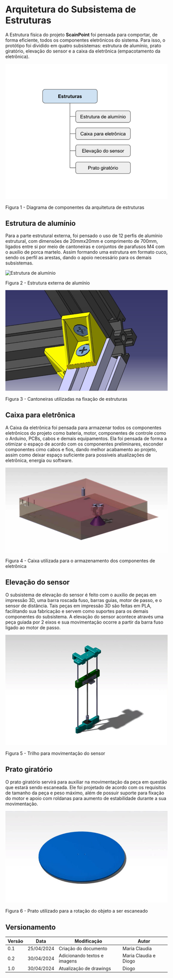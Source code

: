 # Arquitetura do Subsistema de Estruturas


A Estrutura física do projeto **ScainPoint** foi pensada para comportar, de forma eficiente, todos os componentes eletrônicos do sistema. Para isso, o protótipo foi dividido em quatro subsistemas: estrutura de alumínio, prato giratório, elevação do sensor e a caixa da eletrônica (empacotamento da eletrônica). 


![Diagrama de componentes da arquitetura de estruturas](imagens/Arquitetura_Estruturas_Diagrama.png)

Figura 1 - Diagrama de componentes da arquitetura de estruturas



## Estrutura de alumínio

Para a parte estrutural externa, foi pensado o uso de 12 perfis de alumínio estrutural, com dimensões de 20mmx20mm e comprimento de 700mm, ligados entre si por meio de cantoneiras e conjuntos de parafusos M4 com o auxílio de porca martelo. Assim formando uma estrutura em formato cuco, sendo os perfil as arestas, dando o apoio necessário para os demais subsistemas. 



![Estrutura de alumínio](imagens/Arquitetura_Estruturas_estrutura_de_alumínio.jpg)

Figura 2 - Estrutura externa de alumínio


![Cantoneiras](imagens/Arquitetura_Estruturas_cantoneira.jpeg)

Figura 3 - Cantoneiras utilizadas na fixação de estruturas



## Caixa para eletrônica

A Caixa da eletrônica foi pensada para armazenar todos os componentes eletrônicos do projeto como bateria, motor, componentes de controle como o Arduino, PCBs, cabos e demais equipamentos. Ela foi pensada de forma a otimizar o espaço de acordo com os componentes preliminares, esconder componentes cimo cabos e fios, dando melhor acabamento ao projeto, assim como deixar espaço suficiente para possíveis atualizações de eletrônica, energia ou software.



![Caixa de eletrônica](imagens/Arquitetura_Estruturas_caixa_eletronica.jpg)

Figura 4 - Caixa utilizada para o armazenamento dos componentes de eletrônica



## Elevação do sensor

O subsistema de elevação do sensor é feito com o auxilio de peças em impressão 3D, uma barra roscada fuso, barras guias, motor de passo, e o sensor de distância. Tais peças em impressão 3D são feitas em PLA, facilitando sua fabricação e servem como suportes para os demais componentes do subsistema. A elevação do sensor acontece através uma peça guiada por 2 eixos e sua movimentação ocorre a partir da barra fuso ligado ao motor de passo. 



![Trilho do sensor](imagens/Arquitetura_Estruturas_trilho_do_sensor.jpg)

Figura 5 - Trilho para movimentação do sensor



## Prato giratório

O prato giratório servirá para auxiliar na movimentação da peça em questão que estará sendo escaneada. Ele foi projetado de acordo com os requisitos de tamanho da peça e peso máximo, além de possuir suporte para fixação do motor e apoio com roldanas para aumento de estabilidade durante a sua movimentação.



![Prato](imagens/Arquitetura_Estruturas_prato.jpg)

Figura 6 - Prato utilizado para a rotação do objeto a ser escaneado



## Versionamento
| Versão | Data | Modificação | Autor |
|--|--|--|--|
| 0.1 | 25/04/2024 | Criação do documento | Maria Claudia |
| 0.2 | 30/04/2024 | Adicionando textos e imagens | Maria Claudia e Diogo|
| 1.0 | 30/04/2024 | Atualização de drawings |Diogo|